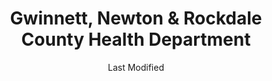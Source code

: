 ---
layout: location-page
date: Last Modified
description: "Local COVID-19 testing is available at Gwinnett, Newton & Rockdale County Health Department in Lawrenceville, Georgia, USA."
permalink: "locations/georgia/lawrenceville/gwinnett-newton-and-rockdale-county-health-department/"
tags:
  - locations
  - georgia
title: Gwinnett, Newton & Rockdale County Health Department
uniqueName: gwinnett-newton-and-rockdale-county-health-department
state: Georgia
stateAbbr: GA
hood: "Lawrenceville"
address: "2570 Riverside Pkw"
city: "Lawrenceville"
zip: "30046"
zipsNearby: "30732 30734 31024 31026 31038 31046 31064 31085 30101 30102 30103 30004 30005 30009 30022 30023 30510 30104 30619 30601 30602 30603 30604 30605 30606 30607 30608 30609 30612 30301 30302 30303 30304 30305 30306 30307 30308 30309 30310 30311 30312 30313 30314 30315 30316 30317 30318 30319 30320 30321 30322 30324 30325 30326 30327 30328 30329 30330 30331 30332 30333 30334 30336 30337 30338 30339 30340 30341 30342 30343 30344 30345 30346 30348 30349 30350 30353 30354 30355 30356 30357 30358 30359 30360 30361 30362 30363 30364 30366 30368 30369 30370 30371 30374 30375 30377 30378 30380 30384 30385 30388 30392 30394 30396 30398 31106 31107 31119 31126 31131 31136 31139 31141 31145 31146 31150 31156 31192 31193 31195 31196 39901 30011 30106 30168 30002 30511 30107 30620 30621 30622 30623 30516 30624 30517 30205 30625 30515 30518 30519 30520 30114 30115 30169 30627 30521 30120 30121 30123 30111 30523 30021 30527 30528 30628 30629 30529 30530 30599 30288 30012 30013 30094 30531 30014 30015 30016 30630 30028 30040 30041 30019 30533 30597 30132 30157 30633 30534 30030 30031 30032 30033 30034 30035 30036 30037 30535 30544 30634 30133 30134 30135 30154 30026 30029 30095 30096 30097 30098 30099 30538 30539 30294 30536 30540 30137 30212 30213 30139 30638 30214 30215 30269 30270 31169 30216 30542 30297 30298 30639 30501 30503 30504 30506 30507 30543 30641 30017 30642 30223 30224 30228 30229 30545 30645 30141 30142 30547 30548 30646 30647 30233 30143 30549 30234 30018 30236 30237 30238 30144 30152 30156 30160 31144 30145 30553 30042 30043 30044 30045 30046 30049 30146 30648 30047 30048 30122 30038 30058 30248 30052 30250 30554 30252 30253 30126 30650 30055 30148 30006 30007 30008 30060 30061 30062 30063 30064 30065 30066 30067 30068 30069 30090 30557 30558 30257 30655 30656 30260 30287 30563 30564 30151 30056 30263 30264 30265 30271 30565 30003 30010 30071 30091 30092 30093 30502 30566 30266 30054 30268 30567 30072 30070 30127 30074 30272 30273 30274 30296 30153 30075 30076 30077 30662 30663 30171 30571 30079 30276 30277 30665 30080 30081 30082 30039 30078 30025 30666 30667 30671 30281 30083 30086 30087 30088 30572 30284 30024 30175 30575 30177 30178 30179 30577 30598 30084 30085 30289 30580 30290 30291 30669 30180 30183 30677 30184 30185 30292 30680 30187 30683 30188 30189 30295 30073 30347 30376 30379 30386 30387 30389 30390 30399 30596 31120 31191 31197 31198 31199" 
mapUrl: "http://maps.apple.com/?q=Gwinnett+Newton+and+Rockdale+County+Health+Department&address=2570+Riverside+Pkw,Lawrenceville,Georgia,30046"
locationType: Drive-thru
phone: "770-513-5631"
website: "http://www.gnrhealth.com/covid-19-info/"
onlineBooking: undefined
closed: undefined
closedUpdate: May 25th, 2020
notes: "By appointment only. For individuals with symptoms."
days: Weekdays
hours: 8AM-7PM
ctaMessage: Learn more
ctaUrl: "http://www.gnrhealth.com/covid-19-info/"
---
